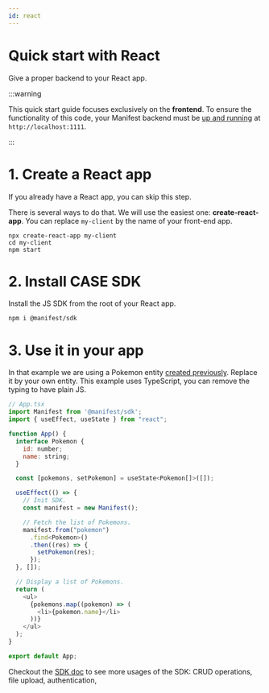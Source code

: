 ```yaml
---
id: react
---
```


# Quick start with React

Give a proper backend to your React app.

:::warning

This quick start guide focuses exclusively on the **frontend**. To ensure the functionality of this code, your Manifest backend must be [up and running](install.md) at `http://localhost:1111`.

:::

# 1. Create a React app

If you already have a React app, you can skip this step.

There is several ways to do that. We will use the easiest one: **create-react-app**. You can replace `my-client` by the name of your front-end app.

```
npx create-react-app my-client
cd my-client
npm start
```

# 2. Install CASE SDK

Install the JS SDK from the root of your React app.

```
npm i @manifest/sdk
```

# 3. Use it in your app

In that example we are using a Pokemon entity [created previously](entities.md). Replace it by your own entity. This example uses TypeScript, you can remove the typing to have plain JS.

```js
// App.tsx
import Manifest from '@manifest/sdk';
import { useEffect, useState } from "react";

function App() {
  interface Pokemon {
    id: number;
    name: string;
  }

  const [pokemons, setPokemon] = useState<Pokemon[]>([]);

  useEffect(() => {
    // Init SDK.
    const manifest = new Manifest();

    // Fetch the list of Pokemons.
    manifest.from("pokemon")
      .find<Pokemon>()
      .then((res) => {
        setPokemon(res);
      });
  }, []);

  // Display a list of Pokemons.
  return (
    <ul>
      {pokemons.map((pokemon) => (
        <li>{pokemon.name}</li>
      ))}
    </ul>
  );
}

export default App;
```

Checkout the [SDK doc](connect.md) to see more usages of the SDK: CRUD operations, file upload, authentication,
